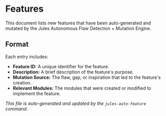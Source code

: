 # Features

This document lists new features that have been auto-generated and mutated by the Jules Autonomous Flaw Detection + Mutation Engine.

## Format

Each entry includes:
-   **Feature ID:** A unique identifier for the feature.
-   **Description:** A brief description of the feature's purpose.
-   **Mutation Source:** The flaw, gap, or inspiration that led to the feature's creation.
-   **Relevant Modules:** The modules that were created or modified to implement the feature.

*This file is auto-generated and updated by the `jules-auto-feature` command.*